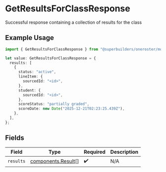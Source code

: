 # GetResultsForClassResponse

Successful response containing a collection of results for the class

## Example Usage

```typescript
import { GetResultsForClassResponse } from "@superbuilders/oneroster/models/operations";

let value: GetResultsForClassResponse = {
  results: [
    {
      status: "active",
      lineItem: {
        sourcedId: "<id>",
      },
      student: {
        sourcedId: "<id>",
      },
      scoreStatus: "partially graded",
      scoreDate: new Date("2025-12-21T02:23:25.439Z"),
    },
  ],
};
```

## Fields

| Field                                                    | Type                                                     | Required                                                 | Description                                              |
| -------------------------------------------------------- | -------------------------------------------------------- | -------------------------------------------------------- | -------------------------------------------------------- |
| `results`                                                | [components.Result](../../models/components/result.md)[] | :heavy_check_mark:                                       | N/A                                                      |